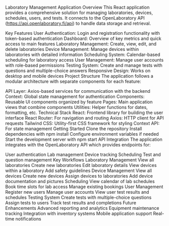 Laboratory Management Application
Overview
This React application provides a comprehensive solution for managing laboratories, devices, schedules, users, and tests. It connects to the OpenLaboratory API (https://api.openlaboratory.fi/api) to handle data storage and retrieval.

Key Features
User Authentication: Login and registration functionality with token-based authentication
Dashboard: Overview of key metrics and quick access to main features
Laboratory Management: Create, view, edit, and delete laboratories
Device Management: Manage devices within laboratories with detailed information
Scheduling System: Calendar-based scheduling for laboratory access
User Management: Manage user accounts with role-based permissions
Testing System: Create and manage tests with questions and multiple-choice answers
Responsive Design: Works on desktop and mobile devices
Project Structure
The application follows a modular architecture with separate components for each feature:

API Layer: Axios-based services for communication with the backend
Context: Global state management for authentication
Components: Reusable UI components organized by feature
Pages: Main application views that combine components
Utilities: Helper functions for dates, formatting, etc.
Technical Stack
React: Frontend library for building the user interface
React Router: For navigation and routing
Axios: HTTP client for API requests
Tailwind CSS: Utility-first CSS framework for styling
Context API: For state management
Getting Started
Clone the repository
Install dependencies with npm install
Configure environment variables if needed
Start the development server with npm start
API Integration
The application integrates with the OpenLaboratory API which provides endpoints for:

User authentication
Lab management
Device tracking
Scheduling
Test and question management
Key Workflows
Laboratory Management
View all laboratories
Create new laboratories
Edit laboratory details
View devices within a laboratory
Add safety guidelines
Device Management
View all devices
Create new devices
Assign devices to laboratories
Add device documentation and pictures
Scheduling
View calendar of lab schedules
Book time slots for lab access
Manage existing bookings
User Management
Register new users
Manage user accounts
View user test results and schedules
Testing System
Create tests with multiple-choice questions
Assign tests to users
Track test results and completions
Future Enhancements
Advanced reporting and analytics
Equipment maintenance tracking
Integration with inventory systems
Mobile application support
Real-time notifications
